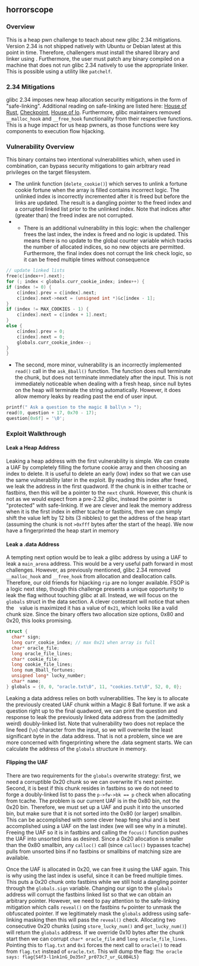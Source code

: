 ## horrorscope

### Overview
This is a heap pwn challenge to teach about new glibc 2.34 mitigations. Version 2.34 is not shipped natively with Ubuntu or Debian latest at this point in time. Therefore, challengers must install the shared library and linker using []().  Furthermore, the user must patch any binary compiled on a machine that does not run glibc 2.34 natively to use the appropriate linker. This is possible using a utility like `patchelf`.  

### 2.34 Mitigations
glibc 2.34 imposes new heap allocation security mitigations in the form of "safe-linking". Additional reading on safe-linking are listed here: [House of Rust](https://c4ebt.github.io/2021/01/22/House-of-Rust.html), [Checkpoint](https://research.checkpoint.com/2020/safe-linking-eliminating-a-20-year-old-malloc-exploit-primitive/), [House of Io](https://awaraucom.wordpress.com/2020/07/19/house-of-io-remastered/).  Furthermore, glibc maintainers removed `__malloc_hook` and `__free_hook` functionality from their respective functions. This is a huge impact for us heap pwners, as those functions were key components to execution flow hijacking. 

### Vulnerability Overview 
This binary contains two intentional vulnerabilities which, when used in combination, can bypass security mitigations to gain arbitrary read privileges on the target filesystem. 
* The unlink function (`delete_cookie()`) which serves to unlink a fortune cookie fortune when the array is filled contains incorrect logic. The unlinked index is incorrectly incremented after it is freed but before the links are updated. The result is a dangling pointer to the freed index and a corrupted linked list prior to the unlinked index.  Note that indices after (greater than) the freed index are not corrupted.  
* * There is an additional vulnerability in this logic: when the challenger frees the last index, the index is freed and no logic is updated. This means there is no update to the global counter variable which tracks the number of allocated indices, so no new objects are permitted.  Furthermore, the final index does not corrupt the link check logic, so it can be freed multiple times without consequence

```c
// update linked lists
free(c[index++].next);
for (; index < globals.curr_cookie_index; index++) {
if (index != 0) {
    c[index].prev = c[index].next;
    c[index].next->next = (unsigned int *)&c[index - 1];
}
if (index != MAX_COOKIES - 1) {
    c[index].next = c[index + 1].next;
}
else {
    c[index].prev = 0;
    c[index].next = 0;
    globals.curr_cookie_index--;
}
}
```

* The second, more minor, vulnerability is an incorrectly implemented `read()` call in the `ask_8ball()` function. The function does null terminate the chunk, but does not terminate immediately after the input. This is not immediately noticeable when dealing with a fresh heap, since null bytes on the heap will terminate the string automatically. However, it does allow memory leaks by reading past the end of user input.

```c
printf(" Ask a question to the magic 8 ball\n > ");
read(0, question + 17, 0x70 - 17);
question[0x6f] = '\0';
```

### Exploit Walkthrough
#### Leak a Heap Address
Leaking a heap address with the first vulnerability is simple. We can create a UAF by completely filling the fortune cookie array and then choosing an index to delete. It is useful to delete an early (low) index so that we can use the same vulnerability later in the exploit. By reading this index after freed, we leak the address in the first quadword.  If the chunk is in either tcache or fastbins, then this will be a pointer to the `next` chunk.  However, this chunk is not as we would expect from a pre-2.32 glibc, instead the pointer is "protected" with safe-linking. If we are clever and leak the memory address when it is the first index in either tcache or fastbins, then we can simply shift the value left by 12 bits (3 nibbles) to get the address of the heap start (assuming the chunk is not `>0xfff` bytes after the start of the heap).  We now have a fingerprinted the heap start in memory

#### Leak a .data Address
A tempting next option would be to leak a glibc address by using a UAF to leak a `main_arena` address. This would be a very useful path forward in most challenges. However, as previously mentioned, glibc 2.34 removed `__malloc_hook` and `__free_hook` from allocation and deallocation calls. Therefore, our old friends for hijacking `rip` are no longer available.  FSOP is a logic next step, though this challenge presents a unique opportunity to leak the flag without touching glibc at all.  Instead, we will focus on the `globals` struct in the data section. A clever contestant will notice that when the ` ` value is maximized it has a value of `0x21`, which looks like a valid chunk size. Since the binary offers two allocation size options, 0x80 and 0x20, this looks promising.

```c 
struct {
  char* sign;
  long curr_cookie_index; // max 0x21 when array is full
  char* oracle_file;
  long oracle_file_lines;
  char* cookie_file;
  long cookie_file_lines;
  long num_8ball_fortunes;
  unsigned long* lucky_number;
  char* name;
} globals = {0, 0, "oracle.txt\0", 11, "cookies.txt\0", 52, 0, 0};
```

Leaking a data address relies on both vulnerabilities.  The key is to allocate the previously created UAF chunk within a Magic 8 Ball fortune.  If we ask a question right up to the final quadword, we can print the question and response to leak the previously linked data address from the (admittedly weird) doubly-linked list. Note that vulnerability two does not replace the line feed (`\n`) character from the input, so we will overwrite the least significant byte in the .data address. That is not a problem, since we are more concerned with fingerprinting where the .data segment starts.  We can calculate the address of the `globals` structure in memory. 

#### Flipping the UAF
There are two requirements for the `globals` overwrite strategy: first, we need a corruptible 0x20 chunk so we can overwrite it's next pointer. Second, it is best if this chunk resides in fastbins so we do not need to forge a doubly-linked list to pass the `p->fw->bk == p` check when allocating from tcache. The problem is our current UAF is in the 0x80 bin, not the 0x20 bin.  Therefore, we must set up a UAF and push it into the unsorted bin, but make sure that it is not sorted into the 0x80 (or larger) smallbin.  This can be accomplished with some clever heap feng shui and is best accomplished using a UAF on the last index (we will see why in a minute).  Freeing the UAF so it is in fastbins and calling the `focus()` function pushes the UAF into unsorted bins as desired.  Since a 0x20 allocation is smaller than the 0x80 smallbin, any `calloc()` call (since `calloc()` bypasses tcache) pulls from unsorted bins if no fastbins or smallbins of matching size are available. 

Once the UAF is allocated in 0x20, we can free it using the UAF again. This is why using the last index is useful, since it can be freed multiple times.  This puts a 0x20 chunk onto fastbins while we still hold a dangling pointer through the `globals.sign` variable.  Changing our sign to the `globals` address will corrupt the fastbins linked list so that we can obtain an arbitrary pointer. However, we need to pay attention to the safe-linking mitigation which calls `reveal()` on the fastbins `fw` pointer to unmask the obfuscated pointer.  If we legitimately mask the `globals` address using safe-linking masking then this will pass the `reveal()` check.  Allocating two consecutive 0x20 chunks (using `store_lucky_num()` and `get_lucky_num()`) will return the `globals` address.  If we override 0x10 bytes after the chunk start then we can corrupt `char* oracle_file` and `long oracle_file_lines`.  Pointing this to `flag.txt` and `0x1` forces the next call to `oracle()` to read from `flag.txt` instead of `oracle.txt`.  This will dump the flag: `The oracle says: flag{S4f3-l1nk1nG_Do35n7_pr073c7_ur_GL0B4L5}`
